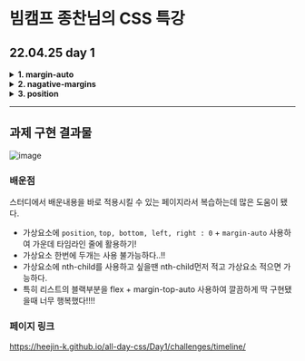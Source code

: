 # 빔캠프 종찬님의 CSS 특강

## 22.04.25 day 1

<details>
<summary><b>1. margin-auto</b></summary>
<div markdown="1">

- top, bottom, right, left 와 함꼐 사용하기

  - `right : 0 , left : 0`을 하면 요소가 차지하는 공간이 좌우로 쭉 늘어난다.
  - `bottom : 0 , top : 0` 역시 위 아래로 쭉 늘어난다.
  - 네가지를 전부 해주면 요소가 부모요소 전체를 차지하게 되는데, 여기서 `margin : auto`를 주게되면 가운데 정렬이 된다.

- flex와 함꼐 사용하기
  - flex로 가운데 정렬 한 상태에서 `margin-top : auto , margin-bottom : auto`을 주게 되면 사용 가능한 공간이 해당 요소에게 할당되어진다.

![image](https://user-images.githubusercontent.com/54096506/165565045-c9a1ca76-6745-49b9-af5b-5646fc4a3278.png)

</details>

<details>
<summary><b>2. nagative-margins</b></summary>
<div markdown="1">

![image](https://user-images.githubusercontent.com/54096506/165561981-d2b22f44-c1cc-448b-aa6b-79e5f04bbd40.png)

왼쪽의 피카츄 이미지에 margin : -200px을 주었더니 부모요소를 뚫고 올라가 입체적으로 표현되었다.

</details>

<details>
<summary><b>3. position</b></summary>
<div markdown="1">

![image](https://user-images.githubusercontent.com/54096506/165566736-367befbd-9e4b-4b86-bbc0-b3d0078c765c.png)

- absolute(보통 자식에게 준다)와 relative(부모)를 사용하여 요소의 위치를 조정할 수 있다.
- 꼭 absolute - relative 관계가 아니어도 가능하다 (ex absolute-absolute)
- 연결할 요소가 없으면 뷰포트가 기준이 된다.
</details>

---

## 과제 구현 결과물

![image](https://user-images.githubusercontent.com/54096506/165576869-1aeb8de5-3199-47a8-b096-1b49e7359c31.png)

### 배운점

스터디에서 배운내용을 바로 적용시킬 수 있는 페이지라서 복습하는데 많은 도움이 됐다.

- 가상요소에 `position`, `top, bottom, left, right : 0` + `margin-auto` 사용하여 가운데 타임라인 줄에 활용하기!
- 가상요소 한번에 두개는 사용 불가능하다..!!
- 가상요소에 nth-child를 사용하고 싶을땐 nth-child먼저 적고 가상요소 적으면 가능하다.
- 특히 리스트의 블랙부분을 flex + margin-top-auto 사용하여 깔끔하게 딱 구현됐을때 너무 행복했다!!!!

### 페이지 링크

https://heejin-k.github.io/all-day-css/Day1/challenges/timeline/
